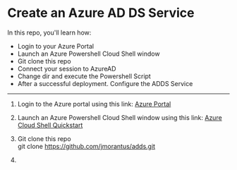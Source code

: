 # Create an Azure AD DS Service

In this repo, you'll learn how:
* Login to your Azure Portal
* Launch an Azure Powershell Cloud Shell window
* Git clone this repo
* Connect your session to AzureAD
* Change dir and execute the Powershell Script
* After a successful deployment. Configure the ADDS Service

---
1. Login to the Azure portal using this link:
[Azure Portal](https://portal.azure.com/)


2. Launch an Azure Powershell Cloud Shell window using this link:
[Azure Cloud Shell Quickstart](https://docs.microsoft.com/en-us/azure/cloud-shell/quickstart-powershell)

3. Git clone this repo\
git clone https://github.com/jmorantus/adds.git  

4. 
